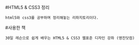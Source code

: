 #HTML5 & CSS3 정리
```
html5와 css3를 공부하며 정리해놓는 리파지토리이다.
```
#사용한 책
```
30일 레슨으로 쉽게 배우는 HTML5 & CSS3 웹표준 디자인 강좌 (영진닷컴)
```